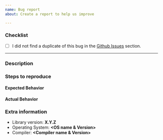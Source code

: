 ```yaml
---
name: Bug report
about: Create a report to help us improve

---
```


### Checklist

- [ ] I did not find a duplicate of this bug in the [Github Issues](https://github.com/cppbits/Memory/issues) section.

----------

### Description
<!--
Describe what you did, what you wanted to happen, and what actually happened.
-->


### Steps to reproduce
<!--
Please provide a minimal set of steps to reproduce the problem.

Usually this means providing a small and self-contained code using
this library, and specifying compiler flags/tools used if relevant.
-->

#### Expected Behavior
<!--
The behavior that was expected.
-->

#### Actual Behavior
<!--
The actual behavior exhibited.
-->

### Extra information
<!--
Fill in any extra information that might be important for your issue.
-->
* Library version: **X.Y.Z**
* Operating System: **<OS name & Version>**
* Compiler: **<Compiler name & Version>**
